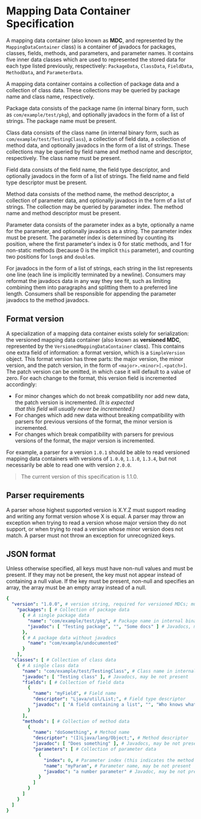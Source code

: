 # Mapping Data Container Specification

A mapping data container (also known as **MDC**, and represented by the `MappingDataContainer` class) is a container of
javadocs for packages, classes, fields, methods, and parameters, and parameter names. It contains five inner data classes
which are used to represented the stored data for each type listed previously, respectively: `PackageData`, `ClassData`,
`FieldData`, `MethodData`, and `ParameterData`.

A mapping data container contains a collection of package data and a collection of class data. These collections may be
queried by package name and class name, respectively.

Package data consists of the package name (in internal binary form, such as `com/example/test/pkg`), and optionally
javadocs in the form of a list of strings. The package name must be present.

Class data consists of the class name (in internal binary form, such as `com/example/test/TestingClass`), a collection
of field data, a collection of method data, and optionally javadocs in the form of a list of strings. These collections
may be queried by field name and method name and descriptor, respectively. The class name must be present.

Field data consists of the field name, the field type descriptor, and optionally javadocs in the form of a list of strings.
The field name and field type descriptor must be present.

Method data consists of the method name, the method descriptor, a collection of parameter data, and optionally javadocs
in the form of a list of strings. The collection may be queried by parameter index. The method name and method descriptor
must be present.

Parameter data consists of the parameter index as a byte, optionally a name for the parameter, and optionally javadocs
as a string. The parameter index must be present. The parameter index is determined by counting its position, where the
first parameter's index is 0 for static methods, and 1 for non-static methods (because 0 is the implicit `this` parameter),
and counting two positions for `long`s and `double`s.

For javadocs in the form of a list of strings, each string in the list represents one line (each line is implicitly
terminated by a newline). Consumers may reformat the javadocs data in any way they see fit, such as limiting combining
them into paragraphs and splitting them to a preferred line length. Consumers shall be responsible for appending the
parameter javadocs to the method javadocs.

## Format version

A specialization of a mapping data container exists solely for serialization: the versioned mapping data container
(also known as **versioned MDC**, represented by the `VersionedMappingDataContainer` class). This contains one extra
field of information: a format version, which is a `SimpleVersion` object. This format version has three parts: the
major version, the minor version, and the patch version, in the form of `<major>.<minor>[.<patch>]`. The patch version
can be omitted, in which case it will default to a value of zero. For each change to the format, this version field is
incremented accordingly:

- For minor changes which do not break compatibility nor add new data, the patch version is incremented. _(It is expected  
  that this field will usually never be incremented.)_
- For changes which add new data without breaking compatibility with parsers for previous versions of the format, the
  minor version is incremented.
- For changes which break compatibility with parsers for previous versions of the format, the major version is incremented.

For example, a parser for a version `1.0.1` should be able to read versioned mapping data containers with versions of
`1.0.0`, `1.1.0`, `1.3.4`, but not necessarily be able to read one with version `2.0.0`.

> The current version of this specification is 1.1.0.

## Parser requirements

A parser whose highest supported version is X.Y.Z must support reading and writing any format version whose X is equal.
A parser may throw an exception when trying to read a version whose major version they do not support, or when trying to
read a version whose minor version does not match. A parser must not throw an exception for unrecognized keys.

## JSON format

Unless otherwise specified, all keys must have non-null values and must be present. If they may not be present, the key
must not appear instead of containing a null value. If the key must be present, non-null and specifies an array, the
array must be an empty array instead of a null.

```yaml
{
  "version": "1.0.0", # version string, required for versioned MDCs; must be in the form of "(\d+)\.(\d+)\.(\d+)"
    "packages": [ # Collection of package data
      { # A single package data
        "name": "com/example/test/pkg", # Package name in internal binary form
        "javadoc": [ "Testing package", "", "Some docs" ] # Javadocs, may be not present
      },
      { # A package data without javadocs
        "name": "com/example/undocumented"
      }
    ],
  "classes": [ # Collection of class data
    { # A single class data
      "name": "com/example/test/TestingClass", # Class name in internal binary form
      "javadoc": [ "Testing class" ], # Javadocs, may be not present
      "fields": [ # Collection of field data
        {
          "name": "myField", # Field name
          "descriptor": "Ljava/util/List;", # Field type descriptor
          "javadoc": [ "A field containing a list", "", "Who knows what it holds." ] # Javadocs, may be not present
        }
      ],
      "methods": [ # Collection of method data
        {
          "name": "doSomething", # Method name
          "descriptor": "(I)Ljava/lang/Object;", # Method descriptor
          "javadoc": [ "Does something" ], # Javadocs, may be not present
          "parameters": [ # Collection of parameter data
            {
              "index": 0, # Parameter index (this indicates the method is static)
              "name": "myParam", # Parameter name, may be not present
              "javadoc": "a number parameter" # Javadoc, may be not present
            }
          ]
        }
      ]
    }
  ]
}
```